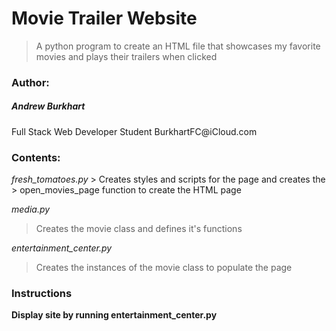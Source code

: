 <h1><b>Movie Trailer Website</b></h1>

> A python program to create an HTML file
> that showcases my favorite movies and
> plays their trailers when clicked

<h3><b>Author:</b></h3>
<h5>Andrew Burkhart</h5>
Full Stack Web Developer Student
BurkhartFC@iCloud.com

<h3><b>Contents:</b></h3>
<i>fresh_tomatoes.py</i>
> Creates styles and scripts for the page and creates the
> open_movies_page function to create the HTML page

<i>media.py</i>
> Creates the movie class and defines it's functions

<i>entertainment_center.py</i>
> Creates the instances of the movie class to populate
> the page

<h3><b>Instructions<b></h3>
Display site by running entertainment_center.py
